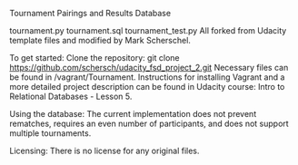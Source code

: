 Tournament Pairings and Results Database

tournament.py tournament.sql tournament_test.py
All forked from Udacity template files and modified by Mark Scherschel.

To get started:
Clone the repository: git clone https://github.com/schersch/udacity_fsd_project_2.git
Necessary files can be found in /vagrant/Tournament.
Instructions for installing Vagrant and a more detailed project description can be found 
    in Udacity course: Intro to Relational Databases - Lesson 5.

Using the database:
The current implementation does not prevent rematches, requires an even number of
    participants, and does not support multiple tournaments.

Licensing:
There is no license for any original files.
